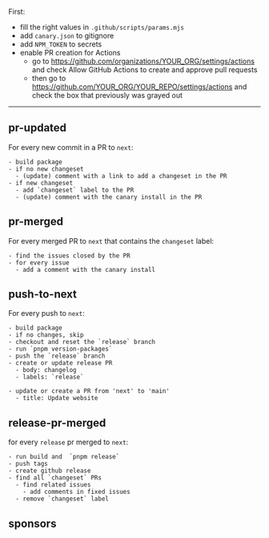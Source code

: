 First:

- fill the right values in `.github/scripts/params.mjs`
- add `canary.json` to gitignore
- add `NPM_TOKEN` to secrets
- enable PR creation for Actions
  - go to https://github.com/organizations/YOUR_ORG/settings/actions and check Allow GitHub Actions to create and approve pull requests
  - then go to https://github.com/YOUR_ORG/YOUR_REPO/settings/actions and check the box that previously was grayed out

---

## pr-updated

For every new commit in a PR to `next`:

```
- build package
- if no new changeset
  - (update) comment with a link to add a changeset in the PR
- if new changeset
  - add `changeset` label to the PR
  - (update) comment with the canary install in the PR
```

## pr-merged

For every merged PR to `next` that contains the `changeset` label:

```
- find the issues closed by the PR
- for every issue
  - add a comment with the canary install
```

## push-to-next

For every push to `next`:

```
- build package
- if no changes, skip
- checkout and reset the `release` branch
- run `pnpm version-packages`
- push the `release` branch
- create or update release PR
  - body: changelog
  - labels: `release`
```

```
- update or create a PR from 'next' to 'main'
  - title: Update website
```

## release-pr-merged

for every `release` pr merged to `next`:

```
- run build and  `pnpm release`
- push tags
- create github release
- find all `changeset` PRs
  - find related issues
    - add comments in fixed issues
  - remove `changeset` label
```

## sponsors
